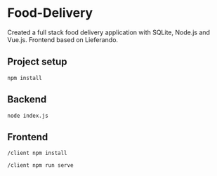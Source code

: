 # Food-Delivery
Created a full stack food delivery application with SQLite, Node.js and Vue.js. Frontend based on Lieferando. 

## Project setup
```
npm install
```

## Backend
```
node index.js
```

## Frontend
```
/client npm install

```
```
/client npm run serve

```
